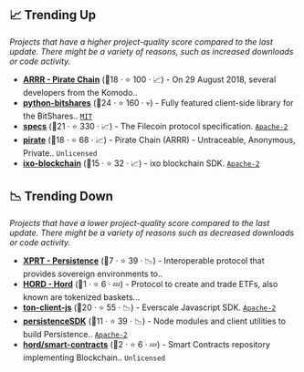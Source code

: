 ## 📈 Trending Up

_Projects that have a higher project-quality score compared to the last update. There might be a variety of reasons, such as increased downloads or code activity._

- <b><a href="https://github.com/PirateNetwork">ARRR - Pirate Chain</a></b> (🥉18 ·  ⭐ 100 · 📈) - On 29 August 2018, several developers from the Komodo..
- <b><a href="https://github.com/bitshares/python-bitshares">python-bitshares</a></b> (🥇24 ·  ⭐ 160 · 💀) - Fully featured client-side library for the BitShares.. <code><a href="http://bit.ly/34MBwT8">MIT</a></code>
- <b><a href="https://github.com/filecoin-project/specs">specs</a></b> (🥈21 ·  ⭐ 330 · 📈) - The Filecoin protocol specification. <code><a href="http://bit.ly/3nYMfla">Apache-2</a></code>
- <b><a href="https://github.com/PirateNetwork/pirate">pirate</a></b> (🥈18 ·  ⭐ 68 · 📈) - Pirate Chain (ARRR) - Untraceable, Anonymous, Private.. <code>Unlicensed</code>
- <b><a href="https://github.com/ixofoundation/ixo-blockchain">ixo-blockchain</a></b> (🥉15 ·  ⭐ 32 · 📈) - ixo blockchain SDK. <code><a href="http://bit.ly/3nYMfla">Apache-2</a></code>

## 📉 Trending Down

_Projects that have a lower project-quality score compared to the last update. There might be a variety of reasons such as decreased downloads or code activity._

- <b><a href="https://github.com/persistenceOne">XPRT - Persistence</a></b> (🥉7 ·  ⭐ 39 · 📉) - Interoperable protocol that provides sovereign environments to..
- <b><a href="https://github.com/hord">HORD - Hord</a></b> (🥉1 ·  ⭐ 6 · 💤) - Protocol to create and trade ETFs, also known are tokenized baskets... <code><img src="https://git.io/J9cO9" style="display:inline;" width="13" height="13"></code>
- <b><a href="https://github.com/tonlabs/ever-sdk-js">ton-client-js</a></b> (🥈20 ·  ⭐ 55 · 📉) - Everscale Javascript SDK. <code><a href="http://bit.ly/3nYMfla">Apache-2</a></code>
- <b><a href="https://github.com/persistenceOne/persistenceSDK">persistenceSDK</a></b> (🥉11 ·  ⭐ 39 · 📉) - Node modules and client utilities to build Persistence.. <code><a href="http://bit.ly/3nYMfla">Apache-2</a></code>
- <b><a href="https://github.com/hord/smart-contracts">hord/smart-contracts</a></b> (🥉2 ·  ⭐ 6 · 💤) - Smart Contracts repository implementing Blockchain.. <code>Unlicensed</code>

